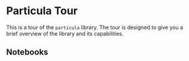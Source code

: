 # Particula Tour

This is a tour of the `particula` library. The tour is designed to give you a brief overview of the library and its capabilities.

## Notebooks

